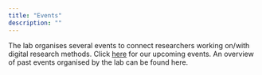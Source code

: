 ```yaml
---
title: "Events"
description: ""
---
```


The lab organises several events to connect researchers working on/with digital research methods.  Click [here](https://digicomlab.github.io/urman/) for our upcoming events. An overview of past events organised by the lab can be found here. 


